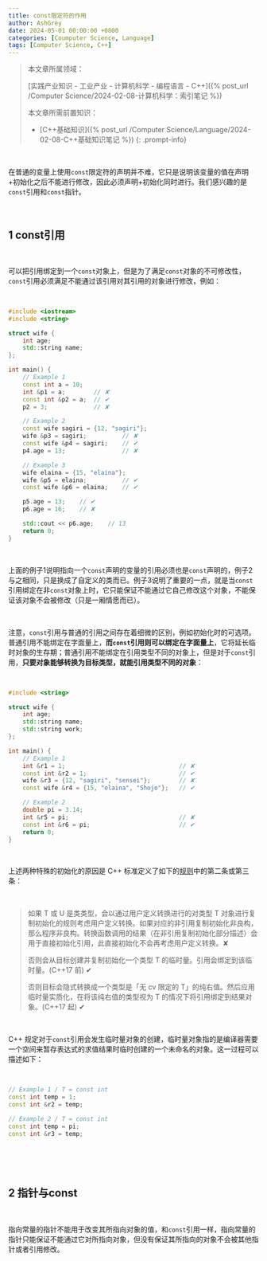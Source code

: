 ```yaml
---
title: const限定符的作用
author: AshGrey
date: 2024-05-01 00:00:00 +0800
categories: [Coumputer Science, Language]
tags: [Computer Science, C++]
---
```


> 本文章所属领域：
>
> [实践产业知识 - 工业产业 - 计算机科学 - 编程语言 - C++]({% post_url /Computer Science/2024-02-08-计算机科学：索引笔记 %})
>
> 本文章所需前置知识：
>
> - [C++基础知识]({% post_url /Computer Science/Language/2024-02-08-C++基础知识笔记 %})
{: .prompt-info}

<br>

在普通的变量上使用`const`限定符的声明并不难，它只是说明该变量的值在声明+初始化之后不能进行修改，因此必须声明+初始化同时进行。我们感兴趣的是`const`引用和`const`指针。

<br>

## 1 const引用

<br>

可以把引用绑定到一个`const`对象上，但是为了满足`const`对象的不可修改性，`const`引用必须满足不能通过该引用对其引用的对象进行修改，例如：

<br>

``` cpp
#include <iostream>
#include <string>

struct wife {
    int age;
    std::string name;
};

int main() {
    // Example 1
    const int a = 10;
    int &p1 = a;        // ✘
    const int &p2 = a;  // ✔
    p2 = 3;             // ✘

    // Example 2
    const wife sagiri = {12, "sagiri"};
    wife &p3 = sagiri;          // ✘
    const wife &p4 = sagiri;    // ✔
    p4.age = 13;                // ✘

    // Example 3
    wife elaina = {15, "elaina"};
    wife &p5 = elaina;          // ✔
    const wife &p6 = elaina;    // ✔

    p5.age = 13;    // ✔
    p6.age = 16;    // ✘

    std::cout << p6.age;    // 13
    return 0;
}
```

<br>

上面的例子1说明指向一个`const`声明的变量的引用必须也是`const`声明的，例子2与之相同，只是换成了自定义的类而已。例子3说明了重要的一点，就是当`const`引用绑定在非`const`对象上时，它只能保证不能通过它自己修改这个对象，不能保证该对象不会被修改（只是一厢情愿而已）。

<br>

注意，`const`引用与普通的引用之间存在着细微的区别，例如初始化时的可选项。普通引用不能绑定在字面量上，**而`const`引用则可以绑定在字面量上**，它将延长临时对象的生存期；普通引用不能绑定在引用类型不同的对象上，但是对于`const`引用，**只要对象能够转换为目标类型，就能引用类型不同的对象**：

<br>

``` cpp
#include <string>

struct wife {
    int age;
    std::string name;
    std::string work;
};

int main() {
    // Example 1
    int &r1 = 1;                                // ✘
    const int &r2 = 1;                          // ✔
    wife &r3 = {12, "sagiri", "sensei"};        // ✘
    const wife &r4 = {15, "elaina", "Shojo"};   // ✔

    // Example 2
    double pi = 3.14;
    int &r5 = pi;                               // ✘
    const int &r6 = pi;                         // ✔
    return 0;
}
```

<br>

上述两种特殊的初始化的原因是 C++ 标准定义了如下的[规则](https://zh.cppreference.com/w/cpp/language/reference_initialization)中的第二条或第三条：

<br>

> 如果 T 或 U 是类类型，会以通过用户定义转换进行的对类型 T 对象进行复制初始化的规则考虑用户定义转换。如果对应的非引用复制初始化非良构，那么程序非良构。转换函数调用的结果（在非引用复制初始化部分描述）会用于直接初始化引用，此直接初始化不会再考虑用户定义转换。✘
> 
> 否则会从目标创建并复制初始化一个类型 T 的临时量。引用会绑定到该临时量。(C++17 前) ✔
> 
> 否则目标会隐式转换成一个类型是「无 cv 限定的 T」的纯右值。然后应用临时量实质化，在将该纯右值的类型视为 T 的情况下将引用绑定到结果对象。(C++17 起) ✔

<br>

C++ 规定对于`const`引用会发生临时量对象的创建，临时量对象指的是编译器需要一个空间来暂存表达式的求值结果时临时创建的一个未命名的对象。这一过程可以描述如下：

<br>

``` cpp
// Example 1 / T = const int
const int temp = 1;
const int &r2 = temp;

// Example 2 / T = const int
const int temp = pi;
const int &r3 = temp;
```

<br>

<br>

<br>

## 2 指针与const

<br>

指向常量的指针不能用于改变其所指向对象的值，和`const`引用一样，指向常量的指针只能保证不能通过它对所指向对象，但没有保证其所指向的对象不会被其他指针或者引用修改。

<br>

